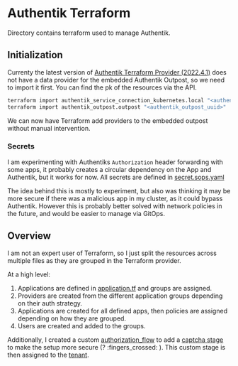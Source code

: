 # Authentik Terraform

Directory contains terraform used to manage Authentik.

## Initialization

Currenty the latest version of [Authentik Terraform Provider (2022.4.1)](https://registry.terraform.io/providers/goauthentik/authentik/latest)
does not have a data provider for the embedded Authentik Outpost, so we need to import it first. You can find the pk of the resources via the API.

```bash
terraform import authentik_service_connection_kubernetes.local "<authentik_service_connection_kubernetes_uuid>"
terraform import authentik_outpost.outpost "<authentik_outpost_uuid>"
```

We can now have Terraform add providers to the embedded outpost without manual intervention.

### Secrets

I am experimenting with Authentiks `Authorization` header forwarding with some apps, it probably creates a circular dependency on the App and Authentik, but it works for now. All secrets are defined in [secret.sops.yaml](./secret.sops.yaml)

The idea behind this is mostly to experiment, but also was thinking it may be more secure if there was a malicious app in my cluster, as it could bypass Authentik. However this is probably better solved with network policies in the future, and would be easier to manage via GitOps.

## Overview

I am not an expert user of Terraform, so I just split the resources across multiple files as they are grouped in the Terraform provider.

At a high level:

1. Applications are defined in [application.tf](./applications.tf) and groups are assigned.
2. Providers are created from the different application groups depending on their auth strategy.
3. Applications are created for all defined apps, then policies are assigned depending on how they are grouped.
4. Users are created and added to the groups.

Additionally, I created a custom [authorization_flow](./flows.tf) to add a [captcha stage](https://goauthentik.io/docs/flow/stages/captcha/) to make the setup more secure (? :fingers_crossed: ). This custom stage is then assigned to the [tenant](./system.tf).
